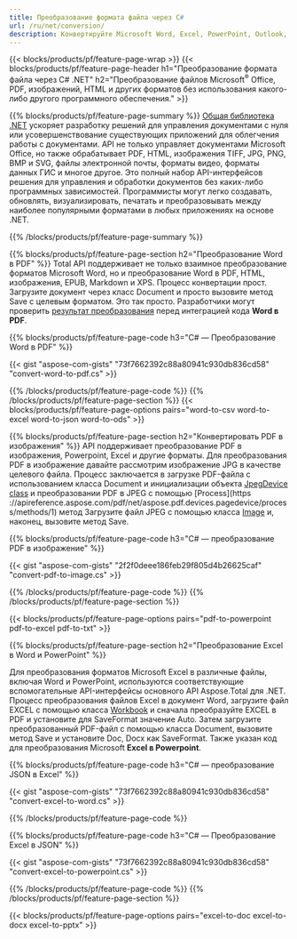 ```yaml
---
title: Преобразование формата файла через C# 
url: /ru/net/conversion/
description: Конвертируйте Microsoft Word, Excel, PowerPoint, Outlook, PDF, HTML, 3D-изображения, диаграммы, форматы видео и многие другие популярные файлы всего несколькими строками кода C#.
---
```


{{< blocks/products/pf/feature-page-wrap >}}
{{< blocks/products/pf/feature-page-header h1="Преобразование формата файла через C# .NET" h2="Преобразование файлов Microsoft<sup>&reg;</sup> Office, PDF, изображений, HTML и других форматов без использования какого-либо другого программного обеспечения." >}}

{{% blocks/products/pf/feature-page-summary %}}
[Общая библиотека .NET](https://products.aspose.com/total/net/) ускоряет разработку решений для управления документами с нуля или усовершенствование существующих приложений для облегчения работы с документами. API не только управляет документами Microsoft Office, но также обрабатывает PDF, HTML, изображения TIFF, JPG, PNG, BMP и SVG, файлы электронной почты, форматы видео, форматы данных ГИС и многое другое. Это полный набор API-интерфейсов решения для управления и обработки документов без каких-либо программных зависимостей. Программисты могут легко создавать, обновлять, визуализировать, печатать и преобразовывать между наиболее популярными форматами в любых приложениях на основе .NET.

{{% /blocks/products/pf/feature-page-summary  %}}

{{% blocks/products/pf/feature-page-section  h2="Преобразование Word в PDF" %}}
Total API поддерживает не только взаимное преобразование форматов Microsoft Word, но и преобразование Word в PDF, HTML, изображения, EPUB, Markdown и XPS. Процесс конвертации прост. Загрузите документ через класс Document и просто вызовите метод Save с целевым форматом. Это так просто. Разработчики могут проверить [результат преобразования](https://products.aspose.com/words/net/conversion/word-to-pdf/) перед интеграцией кода **Word в PDF**.


{{% blocks/products/pf/feature-page-code h3="C# — Преобразование Word в PDF" %}}

{{< gist "aspose-com-gists" "73f7662392c88a80941c930db836cd58" "convert-word-to-pdf.cs" >}}

{{% /blocks/products/pf/feature-page-code  %}}
{{% /blocks/products/pf/feature-page-section %}}
{{< blocks/products/pf/feature-page-options pairs="word-to-csv word-to-excel word-to-json word-to-ods" >}}


{{% blocks/products/pf/feature-page-section  h2="Конвертировать PDF в изображения" %}}
API поддерживает преобразование PDF в изображения, Powerpoint, Excel и другие форматы. Для преобразования PDF в изображение давайте рассмотрим изображение JPG в качестве целевого файла. Процесс заключается в загрузке PDF-файла с использованием класса Document и инициализации объекта [JpegDevice class](https://reference.aspose.com/pdf/net/aspose.pdf.devices/jpegdevice) и преобразовании PDF в JPEG с помощью [Process](https ://apireference.aspose.com/pdf/net/aspose.pdf.devices.pagedevice/process/methods/1) метод
Загрузите файл JPEG с помощью класса [Image](https://reference.aspose.com/imaging/net/aspose.imaging/image) и, наконец, вызовите метод Save.

{{% blocks/products/pf/feature-page-code h3="С# — преобразование PDF в изображение" %}}

{{< gist "aspose-com-gists" "2f2f0deee186feb29f805d4b26625caf" "convert-pdf-to-image.cs" >}}


{{% /blocks/products/pf/feature-page-code  %}}
{{% /blocks/products/pf/feature-page-section %}}

{{< blocks/products/pf/feature-page-options pairs="pdf-to-powerpoint pdf-to-excel pdf-to-txt" >}}

{{% blocks/products/pf/feature-page-section  h2="Преобразование Excel в Word и PowerPoint" %}}

Для преобразования форматов Microsoft Excel в различные файлы, включая Word и PowerPoint, используются соответствующие вспомогательные API-интерфейсы основного API Aspose.Total для .NET. Процесс преобразования файлов Excel в документ Word, загрузите файл EXCEL с помощью класса [Workbook](https://reference.aspose.com/cells/net/aspose.cells/workbook) и сначала преобразуйте EXCEL в PDF и установите для SaveFormat значение Auto. Затем загрузите преобразованный PDF-файл с помощью класса Document, вызовите метод Save и установите Doc, Docx как SaveFormat. Также указан код для преобразования Microsoft **Excel в Powerpoint**.

{{% blocks/products/pf/feature-page-code h3="С# — преобразование JSON в Excel" %}}

{{< gist "aspose-com-gists" "73f7662392c88a80941c930db836cd58" "convert-excel-to-word.cs" >}}

{{% /blocks/products/pf/feature-page-code %}}

{{% blocks/products/pf/feature-page-code h3="С# — Преобразование Excel в JSON" %}}

{{< gist "aspose-com-gists" "73f7662392c88a80941c930db836cd58" "convert-excel-to-powerpoint.cs" >}}

{{% /blocks/products/pf/feature-page-code %}}
{{% /blocks/products/pf/feature-page-section %}}

{{< blocks/products/pf/feature-page-options pairs="excel-to-doc excel-to-docx excel-to-pptx" >}}
